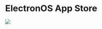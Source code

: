 # ElectronOS App Store
[![](https://github.com/ntkme/github-buttons/workflows/build/badge.svg)](https://github.com/xJustJqy/ElectronOS/tree/app-store)
